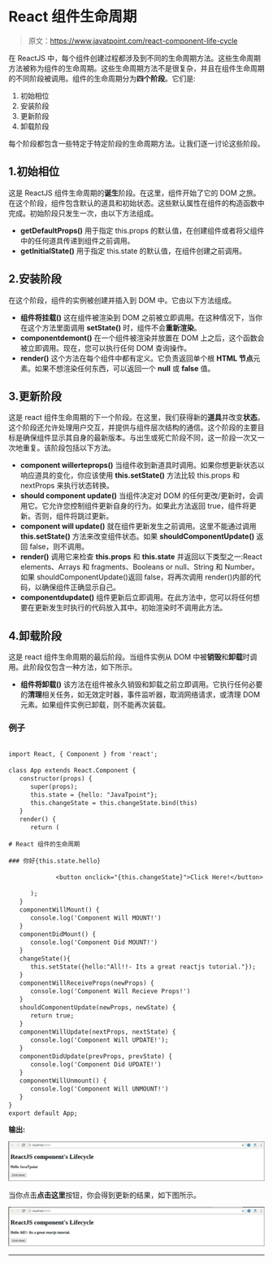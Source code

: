 # React 组件生命周期

> 原文：<https://www.javatpoint.com/react-component-life-cycle>

在 ReactJS 中，每个组件创建过程都涉及到不同的生命周期方法。这些生命周期方法被称为组件的生命周期。这些生命周期方法不是很复杂，并且在组件生命周期的不同阶段被调用。组件的生命周期分为**四个阶段**。它们是:

1.  初始相位
2.  安装阶段
3.  更新阶段
4.  卸载阶段

每个阶段都包含一些特定于特定阶段的生命周期方法。让我们逐一讨论这些阶段。

## 1.初始相位

这是 ReactJS 组件生命周期的**诞生**阶段。在这里，组件开始了它的 DOM 之旅。在这个阶段，组件包含默认的道具和初始状态。这些默认属性在组件的构造函数中完成。初始阶段只发生一次，由以下方法组成。

*   **getDefaultProps()**
    用于指定 this.props 的默认值，在创建组件或者将父组件中的任何道具传递到组件之前调用。
*   **getInitialState()**
    用于指定 this.state 的默认值，在组件创建之前调用。

## 2.安装阶段

在这个阶段，组件的实例被创建并插入到 DOM 中。它由以下方法组成。

*   **组件将挂载()**
    这在组件被渲染到 DOM 之前被立即调用。在这种情况下，当你在这个方法里面调用 **setState()** 时，组件不会**重新渲染**。
*   **componentdemont()**
    在一个组件被渲染并放置在 DOM 上之后，这个函数会被立即调用。现在，您可以执行任何 DOM 查询操作。
*   **render()**
    这个方法在每个组件中都有定义。它负责返回单个根 **HTML 节点**元素。如果不想渲染任何东西，可以返回一个 **null** 或 **false** 值。

## 3.更新阶段

这是 react 组件生命周期的下一个阶段。在这里，我们获得新的**道具**并改变**状态**。这个阶段还允许处理用户交互，并提供与组件层次结构的通信。这个阶段的主要目标是确保组件显示其自身的最新版本。与出生或死亡阶段不同，这一阶段一次又一次地重复。该阶段包括以下方法。

*   **component willerteprops()**
    当组件收到新道具时调用。如果你想更新状态以响应道具的变化，你应该使用 **this.setState()** 方法比较 this.props 和 nextProps 来执行状态转换。
*   **should component update()**
    当组件决定对 DOM 的任何更改/更新时，会调用它。它允许您控制组件更新自身的行为。如果此方法返回 true，组件将更新。否则，组件将跳过更新。
*   **component will update()**
    就在组件更新发生之前调用。这里不能通过调用 **this.setState()** 方法来改变组件状态。如果 **shouldComponentUpdate()** 返回 false，则不调用。
*   **render()**
    调用它来检查 **this.props** 和 **this.state** 并返回以下类型之一:React elements、Arrays 和 fragments、Booleans or null、String 和 Number。如果 shouldComponentUpdate()返回 false，将再次调用 render()内部的代码，以确保组件正确显示自己。
*   **componentdupdate()**
    组件更新后立即调用。在此方法中，您可以将任何想要在更新发生时执行的代码放入其中。初始渲染时不调用此方法。

## 4.卸载阶段

这是 react 组件生命周期的最后阶段。当组件实例从 DOM 中被**销毁**和**卸载**时调用。此阶段仅包含一种方法，如下所示。

*   **组件将卸载()**
    该方法在组件被永久销毁和卸载之前立即调用。它执行任何必要的**清理**相关任务，如无效定时器，事件监听器，取消网络请求，或清理 DOM 元素。如果组件实例已卸载，则不能再次装载。

### 例子

```

import React, { Component } from 'react';

class App extends React.Component {
   constructor(props) {
      super(props);
      this.state = {hello: "JavaTpoint"};
      this.changeState = this.changeState.bind(this)
   }  
   render() {
      return (

# React 组件的生命周期

### 你好{this.state.hello}

             <button onclick="{this.changeState}">Click Here!</button>        

      );
   }
   componentWillMount() {
      console.log('Component Will MOUNT!')
   }
   componentDidMount() {
      console.log('Component Did MOUNT!')
   }
   changeState(){
      this.setState({hello:"All!!- Its a great reactjs tutorial."});
   }
   componentWillReceiveProps(newProps) {    
      console.log('Component Will Recieve Props!')
   }
   shouldComponentUpdate(newProps, newState) {
      return true;
   }
   componentWillUpdate(nextProps, nextState) {
      console.log('Component Will UPDATE!');
   }
   componentDidUpdate(prevProps, prevState) {
      console.log('Component Did UPDATE!')
   }
   componentWillUnmount() {
      console.log('Component Will UNMOUNT!')
   }
}
export default App;

```

**输出:**

![React Component Life-Cycle](img/f8966543c4648e0db299113bcf289111.png)

当你点击**点击这里**按钮，你会得到更新的结果，如下图所示。

![React Component Life-Cycle](img/2ec78715857fa05a32ed491ec007ac48.png)

* * *